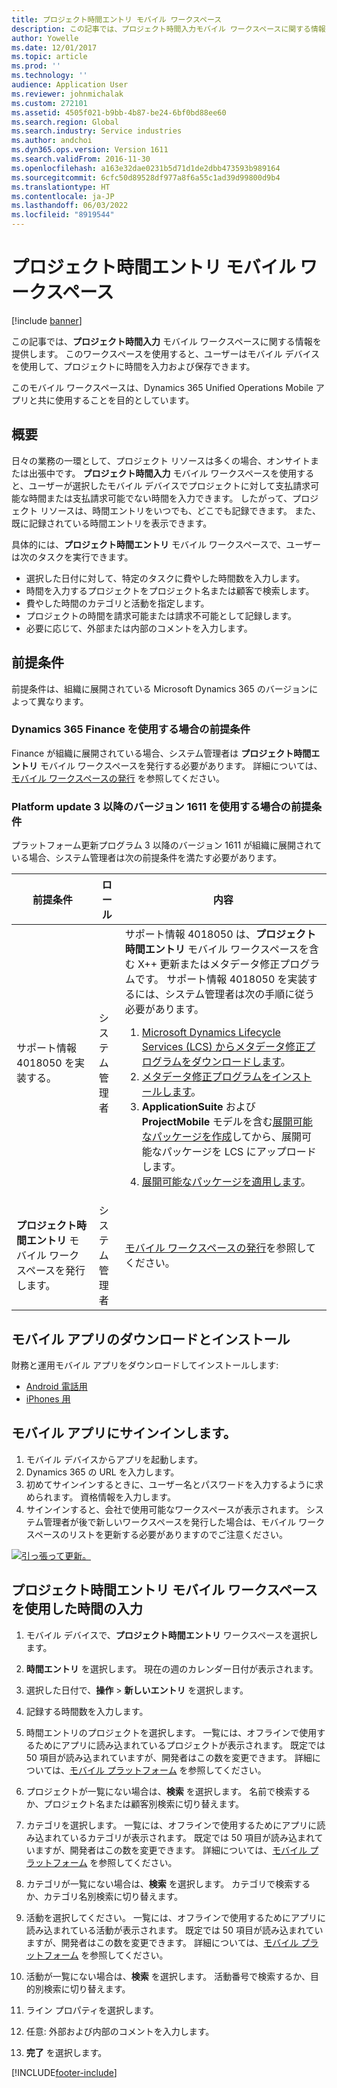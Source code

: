 ```yaml
---
title: プロジェクト時間エントリ モバイル ワークスペース
description: この記事では、プロジェクト時間入力モバイル ワークスペースに関する情報を提供します。 このワークスペースを使用すると、ユーザーはモバイル デバイスを使用して、プロジェクトに時間を入力および保存できます。
author: Yowelle
ms.date: 12/01/2017
ms.topic: article
ms.prod: ''
ms.technology: ''
audience: Application User
ms.reviewer: johnmichalak
ms.custom: 272101
ms.assetid: 4505f021-b9bb-4b87-be24-6bf0bd88ee60
ms.search.region: Global
ms.search.industry: Service industries
ms.author: andchoi
ms.dyn365.ops.version: Version 1611
ms.search.validFrom: 2016-11-30
ms.openlocfilehash: a163e32dae0231b5d71d1de2dbb473593b989164
ms.sourcegitcommit: 6cfc50d89528df977a8f6a55c1ad39d99800d9b4
ms.translationtype: HT
ms.contentlocale: ja-JP
ms.lasthandoff: 06/03/2022
ms.locfileid: "8919544"
---
```

# <a name="project-time-entry-mobile-workspace"></a>プロジェクト時間エントリ モバイル ワークスペース

[!include [banner](../includes/banner.md)]

この記事では、**プロジェクト時間入力** モバイル ワークスペースに関する情報を提供します。 このワークスペースを使用すると、ユーザーはモバイル デバイスを使用して、プロジェクトに時間を入力および保存できます。

このモバイル ワークスペースは、Dynamics 365 Unified Operations Mobile アプリと共に使用することを目的としています。 

## <a name="overview"></a>概要
日々の業務の一環として、プロジェクト リソースは多くの場合、オンサイトまたは出張中です。 **プロジェクト時間入力** モバイル ワークスペースを使用すると、ユーザーが選択したモバイル デバイスでプロジェクトに対して支払請求可能な時間または支払請求可能でない時間を入力できます。 したがって、プロジェクト リソースは、時間エントリをいつでも、どこでも記録できます。 また、既に記録されている時間エントリを表示できます。 

具体的には、**プロジェクト時間エントリ** モバイル ワークスペースで、ユーザーは次のタスクを実行できます。

-   選択した日付に対して、特定のタスクに費やした時間数を入力します。
-   時間を入力するプロジェクトをプロジェクト名または顧客で検索します。
-   費やした時間のカテゴリと活動を指定します。
-   プロジェクトの時間を請求可能または請求不可能として記録します。
-   必要に応じて、外部または内部のコメントを入力します。

## <a name="prerequisites"></a>前提条件
前提条件は、組織に展開されている Microsoft Dynamics 365 のバージョンによって異なります。

### <a name="prerequisites-if-you-use-dynamics-365-finance"></a>Dynamics 365 Finance を使用する場合の前提条件
Finance が組織に展開されている場合、システム管理者は **プロジェクト時間エントリ** モバイル ワークスペースを発行する必要があります。 詳細については、[モバイル ワークスペースの発行](/dynamics365/fin-ops-core/dev-itpro/mobile-apps/publish-mobile-workspace) を参照してください。

### <a name="prerequisites-if-you-use-version-1611-with-platform-update-3-or-later"></a>Platform update 3 以降のバージョン 1611 を使用する場合の前提条件
プラットフォーム更新プログラム 3 以降のバージョン 1611 が組織に展開されている場合、システム管理者は次の前提条件を満たす必要があります。 

<table>
<thead>
<tr class="header">
<th>前提条件</th>
<th>ロール</th>
<th>内容</th>
</tr>
</thead>
<tbody>
<tr class="odd">

<td>サポート情報 4018050 を実装する。</td>
<td>システム管理者</td>
<td>サポート情報 4018050 は、<strong>プロジェクト時間エントリ</strong> モバイル ワークスペースを含む X++ 更新またはメタデータ修正プログラムです。 サポート情報 4018050 を実装するには、システム管理者は次の手順に従う必要があります。
<ol>
<li><a href="/dynamics365/fin-ops-core/dev-itpro/migration-upgrade/download-hotfix-lcs">Microsoft Dynamics Lifecycle Services (LCS) からメタデータ修正プログラムをダウンロードします</a>。</li>
<li><a href="/dynamics365/fin-ops-core/dev-itpro/migration-upgrade/install-metadata-hotfix-package">メタデータ修正プログラムをインストールします</a>。</li>
<li><strong>ApplicationSuite</strong> および <strong>ProjectMobile</strong> モデルを含む<a href="/dynamics365/fin-ops-core/dev-itpro/deployment/create-apply-deployable-package">展開可能なパッケージを作成</a>してから、展開可能なパッケージを LCS にアップロードします。</li>
<li><a href="/dynamics365/fin-ops-core/dev-itpro/deployment/apply-deployable-package-system">展開可能なパッケージを適用します</a>。</li>

</ol></td>
</tr>
<tr class="even">
<td><strong>プロジェクト時間エントリ</strong> モバイル ワークスペースを発行します。</td>
<td>システム管理者</td>
<td><a href="/dynamics365/fin-ops-core/dev-itpro/mobile-apps/publish-mobile-workspace">モバイル ワークスペースの発行</a>を参照してください。</td>
</tr>
</tbody>
</table>

## <a name="download-and-install-the-mobile-app"></a>モバイル アプリのダウンロードとインストール

財務と運用モバイル アプリをダウンロードしてインストールします:

-   [Android 電話用](https://go.microsoft.com/fwlink/?linkid=850662)
-   [iPhones 用](https://go.microsoft.com/fwlink/?linkid=850663)

## <a name="sign-in-to-the-mobile-app"></a>モバイル アプリにサインインします。
1.  モバイル デバイスからアプリを起動します。
2.  Dynamics 365 の URL を入力します。
3.  初めてサインインするときに、ユーザー名とパスワードを入力するように求められます。 資格情報を入力します。
4.  サインインすると、会社で使用可能なワークスペースが表示されます。 システム管理者が後で新しいワークスペースを発行した場合は、モバイル ワークスペースのリストを更新する必要がありますのでご注意ください。

[![引っ張って更新。](./media/pull-to-refresh-list-of-workspaces-183x300.png)](./media/pull-to-refresh-list-of-workspaces.png)

## <a name="enter-time-by-using-the-project-time-entry-mobile-workspace"></a>プロジェクト時間エントリ モバイル ワークスペースを使用した時間の入力
1.  モバイル デバイスで、**プロジェクト時間エントリ** ワークスペースを選択します。
2.  **時間エントリ** を選択します。 現在の週のカレンダー日付が表示されます。
3.  選択した日付で、**操作** &gt; **新しいエントリ** を選択します。
4.  記録する時間数を入力します。
5.  時間エントリのプロジェクトを選択します。 一覧には、オフラインで使用するためにアプリに読み込まれているプロジェクトが表示されます。 既定では 50 項目が読み込まれていますが、開発者はこの数を変更できます。 詳細については、[モバイル プラットフォーム](/dynamics365/fin-ops-core/dev-itpro/mobile-apps/mobile-app-home-page) を参照してください。
6.  プロジェクトが一覧にない場合は、**検索** を選択します。 名前で検索するか、プロジェクト名または顧客別検索に切り替えます。
7.  カテゴリを選択します。 一覧には、オフラインで使用するためにアプリに読み込まれているカテゴリが表示されます。 既定では 50 項目が読み込まれていますが、開発者はこの数を変更できます。 詳細については、[モバイル プラットフォーム](/dynamics365/fin-ops-core/dev-itpro/mobile-apps/mobile-app-home-page) を参照してください。
8.  カテゴリが一覧にない場合は、**検索** を選択します。 カテゴリで検索するか、カテゴリ名別検索に切り替えます。
9.  活動を選択してください。 一覧には、オフラインで使用するためにアプリに読み込まれている活動が表示されます。 既定では 50 項目が読み込まれていますが、開発者はこの数を変更できます。 詳細については、[モバイル プラットフォーム](/dynamics365/fin-ops-core/dev-itpro/mobile-apps/mobile-app-home-page) を参照してください。
10. 活動が一覧にない場合は、**検索** を選択します。 活動番号で検索するか、目的別検索に切り替えます。

11. ライン プロパティを選択します。
12. 任意: 外部および内部のコメントを入力します。
13. **完了** を選択します。


[!INCLUDE[footer-include](../includes/footer-banner.md)]